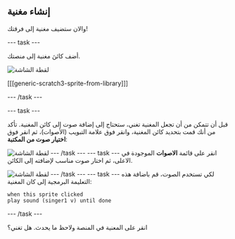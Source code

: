 ## إنشاء مغنية

والان ستضيف مغنية إلى فرقتك!

--- task ---

أضف كائنَ مغنية إلى منصتك.

![لقطة الشاشة](images/band-singer-mic.png)

[[[generic-scratch3-sprite-from-library]]]

--- /task ---

--- task ---

قبل أن تتمكن من أن تجعل المغنية تغني، ستحتاج إلى إضافة صوت إلى كائن المغنية. تأكد من أنك قمت بتحديد كائن المغنية، وانقر فوق علامة التبويب (الأصوات)، ثم انقر فوق **اختيار صوت من المكتبة**:

![لقطة الشاشة](images/band-import-sound-annotated.png) --- /task ---
--- task ---
انقر على قائمة **الاصوات** الموجودة في الاعلى، ثم اختار صوت مناسب لإضافته إلى الكائن.

![لقطة الشاشة](images/band-choose-sound.png) --- /task ---
--- task ---
لكي تستخدم الصوت، قم باضافة هذه التعليمة البرمجية إلى كان المغنية:

```blocks3
when this sprite clicked
play sound (singer1 v) until done
```

--- /task ---

انقر على المعنية في المنصة ولاحظ ما يحدث. هل تغني؟